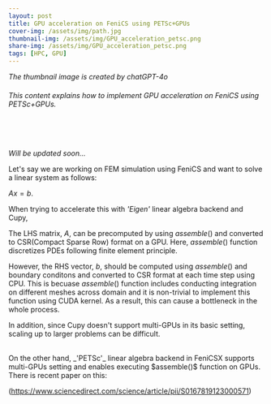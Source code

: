 ```yaml
---
layout: post
title: GPU acceleration on FeniCS using PETSc+GPUs
cover-img: /assets/img/path.jpg
thumbnail-img: /assets/img/GPU_acceleration_petsc.png
share-img: /assets/img/GPU_acceleration_petsc.png
tags: [HPC, GPU]
---
```


_The thumbnail image is created by chatGPT-4o_
###### This content explains how to implement GPU acceleration on FeniCS using PETSc+GPUs.
<br/>

<br/>

_Will be updated soon..._

Let's say we are working on FEM simulation using FeniCS and want to solve a linear system as follows:

$Ax = b$.

When trying to accelerate this with _'Eigen'_ linear algebra backend and Cupy, 

The LHS matrix, $A$, can be precomputed by using $assemble()$ and converted to CSR(Compact Sparse Row) format on a GPU.
Here, $assemble()$ function discretizes PDEs following finite element principle.

However, the RHS vector, $b$, should be computed using $assemble()$ and boundary conditons and converted to CSR format at each time step using CPU. This is becuase $assemble()$ function includes conducting integration on different meshes across domain and it is non-trivial to implement this function using CUDA kernel. As a result, this can cause a bottleneck in the whole process.

In addition, since Cupy doesn't support multi-GPUs in its basic setting, scaling up to larger problems can be difficult.

<br/>
On the other hand, _'PETSc'_ linear algebra backend in FeniCSX supports multi-GPUs setting and enables executing $assemble()$ function on GPUs.
There is recent paper on this: 

(<https://www.sciencedirect.com/science/article/pii/S0167819123000571>)

